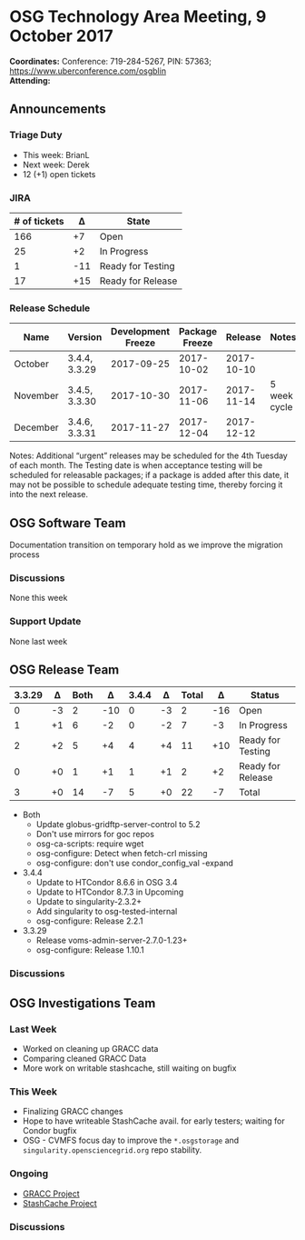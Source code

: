 # OSG Technology Area Meeting,  9 October 2017

**Coordinates:** Conference: 719-284-5267, PIN: 57363; <https://www.uberconference.com/osgblin>  
**Attending:**   


## Announcements


### Triage Duty

-   This week: BrianL
-   Next week: Derek
-   12 (+1) open tickets


### JIRA

| # of tickets | &Delta; | State             |
|------------ |------- |----------------- |
| 166          | +7      | Open              |
| 25           | +2      | In Progress       |
| 1            | -11     | Ready for Testing |
| 17           | +15      | Ready for Release |


### Release Schedule

| Name     | Version       | Development Freeze | Package Freeze | Release    | Notes        |
|-------- |------------- |------------------ |-------------- |---------- |------------ |
| October  | 3.4.4, 3.3.29 | 2017-09-25         | 2017-10-02     | 2017-10-10 |              |
| November | 3.4.5, 3.3.30 | 2017-10-30         | 2017-11-06     | 2017-11-14 | 5 week cycle |
| December | 3.4.6, 3.3.31 | 2017-11-27         | 2017-12-04     | 2017-12-12 |              |

Notes: Additional “urgent” releases may be scheduled for the 4th Tuesday of each month. The Testing date is when acceptance testing will be scheduled for releasable packages; if a package is added after this date, it may not be possible to schedule adequate testing time, thereby forcing it into the next release.  


## OSG Software Team

Documentation transition on temporary hold as we improve the migration process  


### Discussions

None this week  


### Support Update

None last week  


## OSG Release Team

| 3.3.29 | &Delta; | Both | &Delta; | 3.4.4 | &Delta; | Total | &Delta; | Status            |
|------- |-------- |----- |-------- |------ |-------- |------ |-------- |------------------ |
| 0      | -3      | 2    | -10     | 0     | -3      | 2     | -16     | Open              |
| 1      | +1      | 6    | -2      | 0     | -2      | 7     | -3      | In Progress       |
| 2      | +2      | 5    | +4      | 4     | +4      | 11    | +10     | Ready for Testing |
| 0      | +0      | 1    | +1      | 1     | +1      | 2     | +2      | Ready for Release |
| 3      | +0      | 14   | -7      | 5     | +0      | 22    | -7      | Total             |

-   Both
    -   Update globus-gridftp-server-control to 5.2
    -   Don't use mirrors for goc repos
    -   osg-ca-scripts: require wget
    -   osg-configure: Detect when fetch-crl missing
    -   osg-configure: don't use condor_config_val -expand
-   3.4.4
    -   Update to HTCondor 8.6.6 in OSG 3.4
    -   Update to HTCondor 8.7.3 in Upcoming
    -   Update to singularity-2.3.2+
    -   Add singularity to osg-tested-internal
    -   osg-configure: Release 2.2.1
-   3.3.29
    -   Release voms-admin-server-2.7.0-1.23+
    -   osg-configure: Release 1.10.1


### Discussions


## OSG Investigations Team


### Last Week

-   Worked on cleaning up GRACC data
-   Comparing cleaned GRACC Data
-   More work on writable stashcache, still waiting on bugfix

### This Week

-   Finalizing GRACC changes
-   Hope to have writeable StashCache avail. for early testers; waiting for Condor bugfix
-   OSG - CVMFS focus day to improve the `*.osgstorage` and `singularity.opensciencegrid.org` repo stability.

### Ongoing

-   [GRACC Project](https://jira.opensciencegrid.org/projects/GRACC/)
-   [StashCache Project](https://opensciencegrid.github.io/StashCache/)


### Discussions

